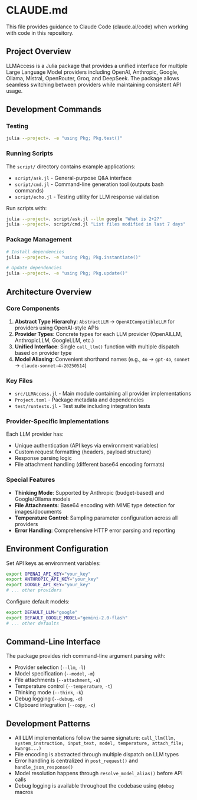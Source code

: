 # CLAUDE.md

This file provides guidance to Claude Code (claude.ai/code) when working with code in this repository.

## Project Overview

LLMAccess is a Julia package that provides a unified interface for multiple Large Language Model providers including OpenAI, Anthropic, Google, Ollama, Mistral, OpenRouter, Groq, and DeepSeek. The package allows seamless switching between providers while maintaining consistent API usage.

## Development Commands

### Testing
```bash
julia --project=. -e "using Pkg; Pkg.test()"
```

### Running Scripts
The `script/` directory contains example applications:
- `script/ask.jl` - General-purpose Q&A interface
- `script/cmd.jl` - Command-line generation tool (outputs bash commands)
- `script/echo.jl` - Testing utility for LLM response validation

Run scripts with:
```bash
julia --project=. script/ask.jl --llm google "What is 2+2?"
julia --project=. script/cmd.jl "List files modified in last 7 days"
```

### Package Management
```bash
# Install dependencies
julia --project=. -e "using Pkg; Pkg.instantiate()"

# Update dependencies
julia --project=. -e "using Pkg; Pkg.update()"
```

## Architecture Overview

### Core Components

1. **Abstract Type Hierarchy**: `AbstractLLM` → `OpenAICompatibleLLM` for providers using OpenAI-style APIs
2. **Provider Types**: Concrete types for each LLM provider (OpenAILLM, AnthropicLLM, GoogleLLM, etc.)
3. **Unified Interface**: Single `call_llm()` function with multiple dispatch based on provider type
4. **Model Aliasing**: Convenient shorthand names (e.g., `4o` → `gpt-4o`, `sonnet` → `claude-sonnet-4-20250514`)

### Key Files

- `src/LLMAccess.jl` - Main module containing all provider implementations
- `Project.toml` - Package metadata and dependencies
- `test/runtests.jl` - Test suite including integration tests

### Provider-Specific Implementations

Each LLM provider has:
- Unique authentication (API keys via environment variables)
- Custom request formatting (headers, payload structure)
- Response parsing logic
- File attachment handling (different base64 encoding formats)

### Special Features

- **Thinking Mode**: Supported by Anthropic (budget-based) and Google/Ollama models
- **File Attachments**: Base64 encoding with MIME type detection for images/documents
- **Temperature Control**: Sampling parameter configuration across all providers
- **Error Handling**: Comprehensive HTTP error parsing and reporting

## Environment Configuration

Set API keys as environment variables:
```bash
export OPENAI_API_KEY="your_key"
export ANTHROPIC_API_KEY="your_key" 
export GOOGLE_API_KEY="your_key"
# ... other providers
```

Configure default models:
```bash
export DEFAULT_LLM="google"
export DEFAULT_GOOGLE_MODEL="gemini-2.0-flash"
# ... other defaults
```

## Command-Line Interface

The package provides rich command-line argument parsing with:
- Provider selection (`--llm`, `-l`)
- Model specification (`--model`, `-m`) 
- File attachments (`--attachment`, `-a`)
- Temperature control (`--temperature`, `-t`)
- Thinking mode (`--think`, `-k`)
- Debug logging (`--debug`, `-d`)
- Clipboard integration (`--copy`, `-c`)

## Development Patterns

- All LLM implementations follow the same signature: `call_llm(llm, system_instruction, input_text, model, temperature, attach_file; kwargs...)`
- File encoding is abstracted through multiple dispatch on LLM types
- Error handling is centralized in `post_request()` and `handle_json_response()`
- Model resolution happens through `resolve_model_alias()` before API calls
- Debug logging is available throughout the codebase using `@debug` macros